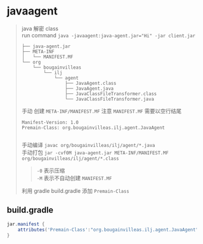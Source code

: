 # javaagent

> java 解密 class \
> run command `java -javaagent:java-agent.jar="Hi" -jar client.jar` 
> 
> ```text
> ├── java-agent.jar
> ├── META-INF
> │   └── MANIFEST.MF
> └── org
>     └── bougainvilleas
>         └── ilj
>             └── agent
>                 ├── JavaAgent.class
>                 ├── JavaAgent.java
>                 ├── JavaClassFileTransformer.class
>                 └── JavaClassFileTransformer.java
> ```
> 
> 手动 创建 `META-INF/MANIFEST.MF` 注意 `MANIFEST.MF` 需要以空行结尾
> ```manifest
> Manifest-Version: 1.0
> Premain-Class: org.bougainvilleas.ilj.agent.JavaAgent
> 
> 
> ```
> 
> 手动编译 `javac org/bougainvilleas/ilj/agent/*.java` \
> 手动打包 `jar -cvf0M java-agent.jar META-INF/MANIFEST.MF org/bougainvilleas/ilj/agent/*.class`
> > `-0` 表示压缩 \
> > `-M` 表示不自动创建 `MANIFEST.MF`
> 
> 利用 gradle build.gradle 添加 `Premain-Class`

## build.gradle

```groovy
jar.manifest {
    attributes('Premain-Class':"org.bougainvilleas.ilj.agent.JavaAgent")
}
```
